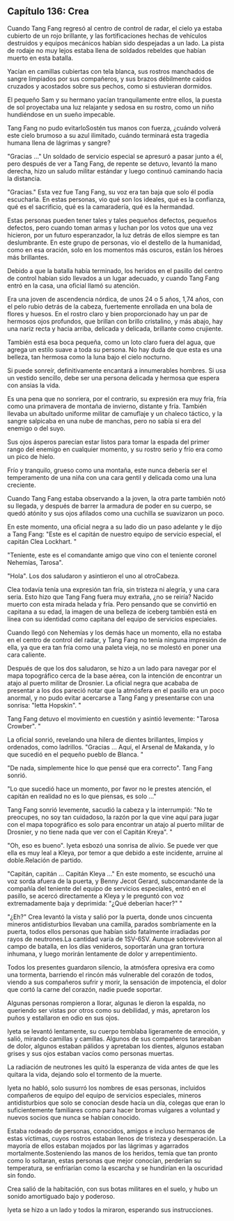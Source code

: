 
## Capítulo 136: Crea

Cuando Tang Fang regresó al centro de control de radar, el cielo ya estaba cubierto de un rojo brillante, y las fortificaciones hechas de vehículos destruidos y equipos mecánicos habían sido despejadas a un lado. La pista de rodaje no muy lejos estaba llena de soldados rebeldes que habían muerto en esta batalla.

Yacían en camillas cubiertas con tela blanca, sus rostros manchados de sangre limpiados por sus compañeros, y sus brazos débilmente caídos cruzados y acostados sobre sus pechos, como si estuvieran dormidos.

El pequeño Sam y su hermano yacían tranquilamente entre ellos, la puesta de sol proyectaba una luz relajante y sedosa en su rostro, como un niño hundiéndose en un sueño impecable.

Tang Fang no pudo evitarloSostén tus manos con fuerza, ¿cuándo volverá este cielo brumoso a su azul ilimitado, cuándo terminará esta tragedia humana llena de lágrimas y sangre?

"Gracias ..." Un soldado de servicio especial se apresuró a pasar junto a él, pero después de ver a Tang Fang, de repente se detuvo, levantó la mano derecha, hizo un saludo militar estándar y luego continuó caminando hacia la distancia.

"Gracias." Esta vez fue Tang Fang, su voz era tan baja que solo él podía escucharla. En estas personas, vio qué son los ideales, qué es la confianza, qué es el sacrificio, qué es la camaradería, qué es la hermandad.

Estas personas pueden tener tales y tales pequeños defectos, pequeños defectos, pero cuando toman armas y luchan por los votos que una vez hicieron, por un futuro esperanzador, la luz detrás de ellos siempre es tan deslumbrante. En este grupo de personas, vio el destello de la humanidad, como en esa oración, solo en los momentos más oscuros, están los héroes más brillantes.

Debido a que la batalla había terminado, los heridos en el pasillo del centro de control habían sido llevados a un lugar adecuado, y cuando Tang Fang entró en la casa, una oficial llamó su atención.

Era una joven de ascendencia nórdica, de unos 24 o 5 años, 1,74 años, con el pelo rubio detrás de la cabeza, fuertemente enrollada en una bola de flores y huesos. En el rostro claro y bien proporcionado hay un par de hermosos ojos profundos, que brillan con brillo cristalino, y más abajo, hay una nariz recta y hacia arriba, delicada y delicada, brillante como crujiente.

También está esa boca pequeña, como un loto claro fuera del agua, que agrega un estilo suave a toda su persona. No hay duda de que esta es una belleza, tan hermosa como la luna bajo el cielo nocturno.

Si puede sonreír, definitivamente encantará a innumerables hombres. Si usa un vestido sencillo, debe ser una persona delicada y hermosa que espera con ansias la vida.

Es una pena que no sonriera, por el contrario, su expresión era muy fría, fría como una primavera de montaña de invierno, distante y fría. También llevaba un abultado uniforme militar de camuflaje y un chaleco táctico, y la sangre salpicaba en una nube de manchas, pero no sabía si era del enemigo o del suyo.

Sus ojos ásperos parecían estar listos para tomar la espada del primer rango del enemigo en cualquier momento, y su rostro serio y frío era como un pico de hielo.

Frío y tranquilo, grueso como una montaña, este nunca debería ser el temperamento de una niña con una cara gentil y delicada como una luna creciente.

Cuando Tang Fang estaba observando a la joven, la otra parte también notó su llegada, y después de barrer la armadura de poder en su cuerpo, se quedó atónito y sus ojos afilados como una cuchilla se suavizaron un poco.

En este momento, una oficial negra a su lado dio un paso adelante y le dijo a Tang Fang: "Este es el capitán de nuestro equipo de servicio especial, el capitán Clea Lockhart. "

"Teniente, este es el comandante amigo que vino con el teniente coronel Nehemías, Tarosa".

"Hola". Los dos saludaron y asintieron el uno al otroCabeza.

Clea todavía tenía una expresión tan fría, sin tristeza ni alegría, y una cara seria. Esto hizo que Tang Fang fuera muy extraña, ¿no se reiría? Nacido muerto con esta mirada helada y fría. Pero pensando que se convirtió en capitana a su edad, la imagen de una belleza de iceberg también está en línea con su identidad como capitana del equipo de servicios especiales.

Cuando llegó con Nehemías y los demás hace un momento, ella no estaba en el centro de control del radar, y Tang Fang no tenía ninguna impresión de ella, ya que era tan fría como una paleta vieja, no se molestó en poner una cara caliente.

Después de que los dos saludaron, se hizo a un lado para navegar por el mapa topográfico cerca de la base aérea, con la intención de encontrar un atajo al puerto militar de Drosnier. La oficial negra que acababa de presentar a los dos pareció notar que la atmósfera en el pasillo era un poco anormal, y no pudo evitar acercarse a Tang Fang y presentarse con una sonrisa: "Ietta Hopskin". "

Tang Fang detuvo el movimiento en cuestión y asintió levemente: "Tarosa Crowber". "

La oficial sonrió, revelando una hilera de dientes brillantes, limpios y ordenados, como ladrillos. "Gracias ... Aquí, el Arsenal de Makanda, y lo que sucedió en el pequeño pueblo de Blanca. "

"De nada, simplemente hice lo que pensé que era correcto". Tang Fang sonrió.

"Lo que sucedió hace un momento, por favor no le prestes atención, el capitán en realidad no es lo que piensas, es solo ..."

Tang Fang sonrió levemente, sacudió la cabeza y la interrumpió: "No te preocupes, no soy tan cuidadoso, la razón por la que vine aquí para jugar con el mapa topográfico es solo para encontrar un atajo al puerto militar de Drosnier, y no tiene nada que ver con el Capitán Kreya". "

"Oh, eso es bueno". Iyeta esbozó una sonrisa de alivio. Se puede ver que ella es muy leal a Kleya, por temor a que debido a este incidente, arruine al doble.Relación de partido.

"Capitán, capitán ... Capitán Kleya ..." En este momento, se escuchó una voz sorda afuera de la puerta, y Benny Jecot Gerard, subcomandante de la compañía del teniente del equipo de servicios especiales, entró en el pasillo, se acercó directamente a Kleya y le preguntó con voz extremadamente baja y deprimida: "¿Qué deberían hacer?" "

"¿Eh?" Crea levantó la vista y salió por la puerta, donde unos cincuenta mineros antidisturbios llevaban una camilla, parados sombríamente en la puerta, todos ellos personas que habían sido fatalmente irradiadas por rayos de neutrones.La cantidad varía de 1SV-6SV. Aunque sobrevivieron al campo de batalla, en los días venideros, soportarán una gran tortura inhumana, y luego morirán lentamente de dolor y arrepentimiento.

Todos los presentes guardaron silencio, la atmósfera opresiva era como una tormenta, barriendo el rincón más vulnerable del corazón de todos, viendo a sus compañeros sufrir y morir, la sensación de impotencia, el dolor que cortó la carne del corazón, nadie puede soportar.

Algunas personas rompieron a llorar, algunas le dieron la espalda, no queriendo ser vistas por otros como su debilidad, y más, apretaron los puños y estallaron en odio en sus ojos.

Iyeta se levantó lentamente, su cuerpo temblaba ligeramente de emoción, y salió, mirando camillas y camillas. Algunos de sus compañeros tarareaban de dolor, algunos estaban pálidos y apretaban los dientes, algunos estaban grises y sus ojos estaban vacíos como personas muertas.

La radiación de neutrones les quitó la esperanza de vida antes de que les quitara la vida, dejando solo el tormento de la muerte.

Iyeta no habló, solo susurró los nombres de esas personas, incluidos compañeros de equipo del equipo de servicios especiales, mineros antidisturbios que solo se conocían desde hacía un día, colegas que eran lo suficientemente familiares como para hacer bromas vulgares a voluntad y nuevos socios que nunca se habían conocido.

Estaba rodeado de personas, conocidos, amigos e incluso hermanos de estas víctimas, cuyos rostros estaban llenos de tristeza y desesperación. La mayoría de ellos estaban mojados por las lágrimas y agarrados mortalmente.Sosteniendo las manos de los heridos, temía que tan pronto como lo soltaran, estas personas que mejor conocían, perderían su temperatura, se enfriarían como la escarcha y se hundirían en la oscuridad sin fondo.

Crea salió de la habitación, con sus botas militares en el suelo, y hubo un sonido amortiguado bajo y poderoso.

Iyeta se hizo a un lado y todos la miraron, esperando sus instrucciones.